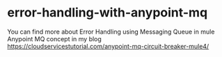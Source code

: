 # error-handling-with-anypoint-mq

You can find more about Error Handling using Messaging Queue in mule Anypoint MQ concept in my blog
https://cloudservicestutorial.com/anypoint-mq-circuit-breaker-mule4/
